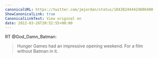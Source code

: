 ```yaml
---
canonicalURL: https://twitter.com/jmjordan/status/184382444424806400
ShowCanonicalLink: true
CanonicalLinkText: View original on
date: 2012-03-26T20:52:55+00:00
---
```

RT @God_Damn_Batman:
> Hunger Games had an impressive opening weekend. For a film without Batman in it.